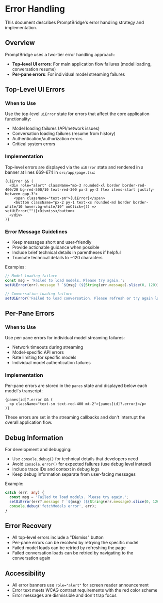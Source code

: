 # Error Handling

This document describes PromptBridge's error handling strategy and implementation.

## Overview

PromptBridge uses a two-tier error handling approach:
- **Top-level UI errors**: For main application flow failures (model loading, conversation resume)
- **Per-pane errors**: For individual model streaming failures

## Top-Level UI Errors

### When to Use

Use the top-level `uiError` state for errors that affect the core application functionality:

- Model loading failures (API/network issues)
- Conversation loading failures (resume from history)
- Authentication/authorization errors
- Critical system errors

### Implementation

Top-level errors are displayed via the `uiError` state and rendered in a banner at lines 669-674 in `src/app/page.tsx`:

```tsx
{uiError && (
  <div role="alert" className="mb-3 rounded-xl border border-red-400/20 bg-red-500/10 text-red-300 px-3 py-2 flex items-start justify-between gap-3">
    <span className="text-sm">{uiError}</span>
    <button className="px-2 py-1 text-xs rounded-md border border-white/10 hover:bg-white/10" onClick={() => setUiError("")}>Dismiss</button>
  </div>
)}
```

### Error Message Guidelines

- Keep messages short and user-friendly
- Provide actionable guidance when possible
- Include brief technical details in parentheses if helpful
- Truncate technical details to ~120 characters

Examples:
```typescript
// Model loading failure
const msg = 'Failed to load models. Please try again.';
setUiError(err?.message ? `${msg} (${String(err.message).slice(0, 120)})` : msg);

// Conversation loading failure
setUiError('Failed to load conversation. Please refresh or try again later.');
```

## Per-Pane Errors

### When to Use

Use per-pane errors for individual model streaming failures:

- Network timeouts during streaming
- Model-specific API errors
- Rate limiting for specific models
- Individual model authentication failures

### Implementation

Per-pane errors are stored in the `panes` state and displayed below each model's transcript:

```tsx
{panes[id]?.error && (
  <p className="text-sm text-red-400 mt-2">{panes[id]?.error}</p>
)}
```

These errors are set in the streaming callbacks and don't interrupt the overall application flow.

## Debug Information

For development and debugging:

- Use `console.debug()` for technical details that developers need
- Avoid `console.error()` for expected failures (use debug level instead)
- Include trace IDs and context in debug logs
- Keep debug information separate from user-facing messages

Example:
```typescript
catch (err: any) {
  const msg = 'Failed to load models. Please try again.';
  setUiError(err?.message ? `${msg} (${String(err.message).slice(0, 120)})` : msg);
  console.debug('fetchModels error', err);
}
```

## Error Recovery

- All top-level errors include a "Dismiss" button
- Per-pane errors can be resolved by retrying the specific model
- Failed model loads can be retried by refreshing the page
- Failed conversation loads can be retried by navigating to the conversation again

## Accessibility

- All error banners use `role="alert"` for screen reader announcement
- Error text meets WCAG contrast requirements with the red color scheme
- Error messages are dismissible and don't trap focus
